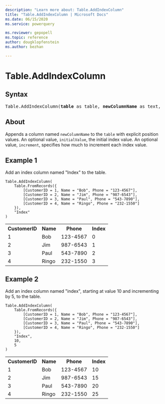 ```yaml
---
description: "Learn more about: Table.AddIndexColumn"
title: "Table.AddIndexColumn | Microsoft Docs"
ms.date: 06/15/2020
ms.service: powerquery

ms.reviewer: gepopell
ms.topic: reference
author: dougklopfenstein
ms.author: bezhan

---
```

# Table.AddIndexColumn

## Syntax

<pre>
Table.AddIndexColumn(<b>table</b> as table, <b>newColumnName</b> as text, optional <b>initialValue</b> as nullable number, optional <b>increment</b> as nullable number, optional <b>columnType</b> as nullable type) as table
</pre>
  
## About  
Appends a column named `newColumnName` to the `table` with explicit position values. An optional value, `initialValue`, the initial index value. An optional value, `increment`, specifies how much to increment each index value.

## Example 1
Add an index column named "Index" to the table.

```powerquery-m
Table.AddIndexColumn(
    Table.FromRecords({
        [CustomerID = 1, Name = "Bob", Phone = "123-4567"],
        [CustomerID = 2, Name = "Jim", Phone = "987-6543"],
        [CustomerID = 3, Name = "Paul", Phone = "543-7890"],
        [CustomerID = 4, Name = "Ringo", Phone = "232-1550"]
    }),
    "Index"
)
```

<table> <tr> <th>CustomerID</th> <th>Name</th> <th>Phone</th> <th>Index</th> </tr> <tr> <td>1</td> <td>Bob</td> <td>123-4567</td> <td>0</td> </tr> <tr> <td>2</td> <td>Jim</td> <td>987-6543</td> <td>1</td> </tr> <tr> <td>3</td> <td>Paul</td> <td>543-7890</td> <td>2</td> </tr> <tr> <td>4</td> <td>Ringo</td> <td>232-1550</td> <td>3</td> </tr> </table>

## Example 2
Add an index column named "index", starting at value 10 and incrementing by 5, to the table.

```powerquery-m
Table.AddIndexColumn(
    Table.FromRecords({
        [CustomerID = 1, Name = "Bob", Phone = "123-4567"],
        [CustomerID = 2, Name = "Jim", Phone = "987-6543"],
        [CustomerID = 3, Name = "Paul", Phone = "543-7890"],
        [CustomerID = 4, Name = "Ringo", Phone = "232-1550"]
    }),
    "Index",
    10,
    5
)
```

<table> <tr> <th>CustomerID</th> <th>Name</th> <th>Phone</th> <th>Index</th> </tr> <tr> <td>1</td> <td>Bob</td> <td>123-4567</td> <td>10</td> </tr> <tr> <td>2</td> <td>Jim</td> <td>987-6543</td> <td>15</td> </tr> <tr> <td>3</td> <td>Paul</td> <td>543-7890</td> <td>20</td> </tr> <tr> <td>4</td> <td>Ringo</td> <td>232-1550</td> <td>25</td> </tr> </table>
